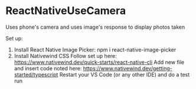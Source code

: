 # ReactNativeUseCamera
Uses phone's camera and uses image's response to display photos taken

Set up:
1. Install React Native Image Picker: 
     npm i react-native-image-picker
2. Install Nativewind CSS
     Follow set up here: https://www.nativewind.dev/quick-starts/react-native-cli
     Add new file and insert code noted here: https://www.nativewind.dev/getting-started/typescript
     Restart your VS Code (or any other IDE) and do a test run



